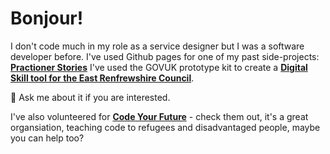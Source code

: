 # Bonjour!

I don't code much in my role as a service designer but I was a software developer before. 
I've used Github pages for one of my past side-projects: [**Practioner Stories**](https://stephanie-k.github.io/practitioner-stories/)
I've used the GOVUK prototype kit to create a [**Digital Skill tool for the East Renfrewshire Council**](https://blog.chezleskrus.com/2020/08/01/improving-digital-skills-a-tool-using-the-gov-uk-prototype-kit-part-2/).

💬 Ask me about it if you are interested.

I've also volunteered for [**Code Your Future**](https://codeyourfuture.io/) - check them out, it's a great organsiation, teaching code to refugees and disadvantaged people, maybe you can help too?


<!--
**stephanie-K/stephanie-K** is a ✨ _special_ ✨ repository because its `README.md` (this file) appears on your GitHub profile.

### Hi there 👋
Here are some ideas to get you started:

- 🔭 I’m currently working on ...
- 🌱 I’m currently learning ...
- 👯 I’m looking to collaborate on ...
- 🤔 I’m looking for help with ...
- 💬 Ask me about ...
- 📫 How to reach me: ...
- 😄 Pronouns: ...
- ⚡ Fun fact: ...
-->
